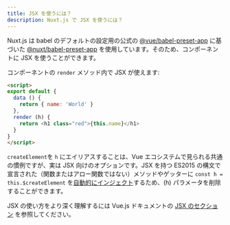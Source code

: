 ```yaml
---
title: JSX を使うには？
description: Nuxt.js で JSX を使うには？
---
```


Nuxt.js は babel のデフォルトの設定用の公式の [@vue/babel-preset-app](https://github.com/vuejs/vue-cli/tree/dev/packages/%40vue/babel-preset-app) に基づいた [@nuxt/babel-preset-app](https://github.com/nuxt/nuxt.js/tree/dev/packages/babel-preset-app) を使用しています。そのため、コンポーネントに JSX を使うことができます。

コンポーネントの `render` メソッド内で JSX が使えます:

```html
<script>
export default {
  data () {
    return { name: 'World' }
  },
  render (h) {
    return <h1 class="red">{this.name}</h1>
  }
}
</script>
```

<div class="Alert Alert--orange">

`createElement`を `h` にエイリアスすることは、Vue エコシステムで見られる共通の慣例ですが、実は JSX 向けのオプションです。JSX を持つ ES2015 の構文で宣言された（関数またはアロー関数ではない）メソッドやゲッターに `const h = this.$createElement` を[自動的にインジェクト](https://github.com/vuejs/babel-plugin-transform-vue-jsx#h-auto-injection)するため、(h) パラメータを削除することができます。

</div>

JSX の使い方をより深く理解するには Vue.js ドキュメントの [JSX のセクション](https://vuejs.org/v2/guide/render-function.html#JSX) を参照してください。
